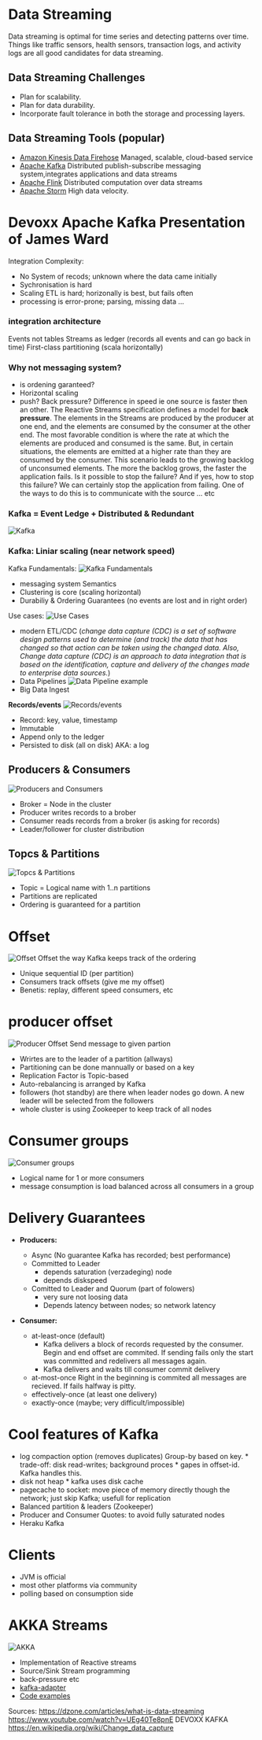 # **Data Streaming**

Data streaming is optimal for time series and detecting patterns over time.
Things like traffic sensors, health sensors, transaction logs, and activity logs are all good candidates for data streaming.

## Data Streaming Challenges
- Plan for scalability.
- Plan for data durability.
- Incorporate fault tolerance in both the storage and processing layers.
  
## Data Streaming Tools (popular)
- [Amazon Kinesis Data Firehose](https://aws.amazon.com/kinesis/data-firehose/) Managed, scalable, cloud-based service
- [Apache Kafka](https://kafka.apache.org/) Distributed publish-subscribe messaging system,integrates applications and data streams
- [Apache Flink](https://flink.apache.org/) Distributed computation over data streams
- [Apache Storm](https://storm.apache.org/) High data velocity.

# **Devoxx Apache Kafka Presentation of James Ward**

Integration Complexity:
- No System of recods; unknown where the data came initially
- Sychronisation is hard
- Scaling ETL is hard; horizonally is best, but fails often
- processing is error-prone; parsing, missing data ...

### integration architecture
Events not tables
Streams as ledger (records all events and can go back in time)
First-class partitioning (scala horizontally)

### Why not messaging system?
- is ordening garanteed?
- Horizontal scaling
- push? Back pressure? Difference in speed ie one source is faster then an other.
The Reactive Streams specification defines a model for **back pressure**. The elements in the Streams are produced by the producer at one end, and the elements are consumed by the consumer at the other end. The most favorable condition is where the rate at which the elements are produced and consumed is the same. But, in certain situations, the elements are emitted at a higher rate than they are consumed by the consumer. This scenario leads to the growing backlog of unconsumed elements. The more the backlog grows, the faster the application fails. Is it possible to stop the failure? And if yes, how to stop this failure? We can certainly stop the application from failing. One of the ways to do this is to communicate with the source ... etc

### **Kafka = Event Ledge + Distributed & Redundant**
![Kafka](images/kafka1.png)

### **Kafka: Liniar scaling** (near network speed)

Kafka Fundamentals:
![Kafka Fundamentals](images/kafka2.png)
- messaging system Semantics
- Clustering is core (scaling horizontal)
- Durabiliy & Ordering Guarantees (no events are lost and in right order)

Use cases:
![Use Cases](images/kafka3.png)
- modern ETL/CDC 
     (*change data capture (CDC) is a set of software design patterns used to determine (and track) the data that has changed so that action can be taken using the changed data. Also, Change data capture (CDC) is an approach to data integration that is based on the identification, capture and delivery of the changes made to enterprise data sources.*)
- Data Pipelines
![Data Pipeline example](images/kafka4.png)
- Big Data Ingest


**Records/events**
![Records/events](images/kafka5.png)
- Record: key, value, timestamp
- Immutable
- Append only to the ledger
- Persisted to disk (all on disk)
    AKA: a log

## Producers & Consumers
![Producers and Consumers](images/kafka6.png)
* Broker = Node in the cluster
* Producer writes records to a brober
* Consumer reads records from a broker (is asking for records)
* Leader/follower for cluster distribution

## Topcs & Partitions
![Topcs & Partitions](images/kafka7.png)
* Topic = Logical name with 1..n partitions
* Partitions are replicated
* Ordering is guaranteed for a partition

# Offset
![Offset](images/kafka8.png)
Offset the way Kafka keeps track of the ordering
* Unique sequential ID (per partition)
* Consumers track offsets (give me my offset)
* Benetis: replay, different speed consumers, etc

# producer offset
![Producer Offset](images/kafka9.png)
Send message to given partion
* Wrirtes are to the leader of a partition (allways)
* Partitioning can be done mannually or based on a key
* Replication Factor is Topic-based
* Auto-rebalancing is arranged by Kafka
* followers (hot standby) are there when leader nodes go down. A new leader will be selected from the followers
* whole cluster is using Zookeeper to keep track of all nodes

# Consumer groups
![Consumer groups](images/kafka10.png)
* Logical name for 1 or more consumers
* message consumption is load balanced across all consumers in a group

# Delivery Guarantees
* **Producers:**
    * Async (No guarantee Kafka has recorded; best performance)
    * Committed to Leader 
        * depends saturation (verzadeging) node
        * depends diskspeed
    * Comitted to Leader and Quorum (part of folowers) 
        * very sure not loosing data
        * Depends latency between nodes; so network latency

* **Consumer:**
    * at-least-once (default)
        * Kafka delivers a block of records requested by the consumer. Begin and end offset are commited. If sending fails only the start was committed and redelivers all messages again.
        * Kafka delivers and waits till consumer commit delivery
    * at-most-once Right in the beginning is commited all messages are recieved. If fails halfway is pitty.
    * effectively-once (at least one delivery)
    * exactly-once (maybe; very difficult/impossible)

# Cool features of Kafka
* log compaction option (removes duplicates) Group-by based on key.
        * trade-off: disk read-writes; background proces
        * gapes in offset-id. Kafka handles this.
* disk not heap
        * kafka uses disk cache
* pagecache to socket: move piece of memory directly though the network; just skip Kafka; usefull for replication
* Balanced partition & leaders (Zookeeper)
* Producer and Consumer Quotes: to avoid fully saturated nodes
* Heraku Kafka

# Clients
* JVM is official
* most other platforms via community
* polling based on consumption side


# AKKA Streams
![AKKA](images/kafka11.png)
* Implementation of Reactive streams
* Source/Sink Stream programming
* back-pressure etc
* [kafka-adapter](https://github.com/akka/alpakka-kafka)
* [Code examples](https://github.com/jamesward/koober)

Sources:
https://dzone.com/articles/what-is-data-streaming
https://www.youtube.com/watch?v=UEg40Te8pnE    DEVOXX KAFKA
https://en.wikipedia.org/wiki/Change_data_capture




